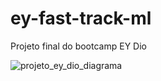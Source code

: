 # ey-fast-track-ml
Projeto final do bootcamp EY Dio


![projeto_ey_dio_diagrama](https://user-images.githubusercontent.com/301956/197619006-60f5aed8-c8d6-49a7-913e-874b3a5f9790.png)
